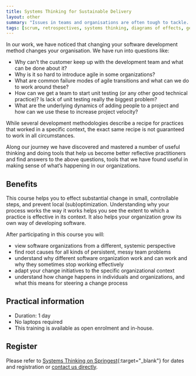 ```yaml
---
title: Systems Thinking for Sustainable Delivery
layout: other
summary: "Issues in teams and organisations are often tough to tackle. In retrospectives we tend to focus on symptoms. Learn techniques to explore systems behind symptoms and to act effectively."
tags: [scrum, retrospectives, systems thinking, diagrams of effects, gerald weinberg, cynefin, sensemaking, wardley mapping, strategy mapping, organizational change]
---
```


In our work, we have noticed that changing your software development
method changes your organisation. We have run into questions like:

* Why can’t the customer keep up with the development team and what can be done about it?
* Why is it so hard to introduce agile in some organizations?
* What are common failure modes of agile transitions and what can we do to work around these?
* How can we get a team to start unit testing (or any other good technical practice)? Is lack of unit testing really the biggest problem?
* What are the underlying dynamics of adding people to a project and how can we use these to increase project velocity?

While several development methodologies describe a recipe for practices
that worked in a specific context, the exact same recipe is not
guaranteed to work in all circumstances.

Along our journey we have discovered and mastered a number of useful thinking
and doing tools that help us become better reflective practitioners and find
answers to the above questions, tools that we have found useful in making sense
of what’s happening in our organizations.

## Benefits

This course helps you to effect substantial change in small, controllable steps,
and prevent local (sub)optimization. Understanding why your process works the
way it works helps you see the extent to which a practice is effective in its
context. It also helps your organization grow its own way of developing
software.

After participating in this course you will:

* view software organizations from a different, systemic perspective
* find root causes for all kinds of persistent, messy team problems
* understand why different software organization work and can work and why they
  sometimes stop working effectively
* adapt your change initiatives to the specific organizational context
* understand how change happens in individuals and organizations, and what this
  means for steering a change process

## Practical information

* Duration: 1 day
* No laptops required
* This training is available as open enrolment and in-house.

## Register

Please refer to [Systems Thinking on Springest](https://www.springest.nl/qwan/systems-thinking-making-sense-of-it){:target="_blank"} for dates and registration or [contact us directly](/#contact).
